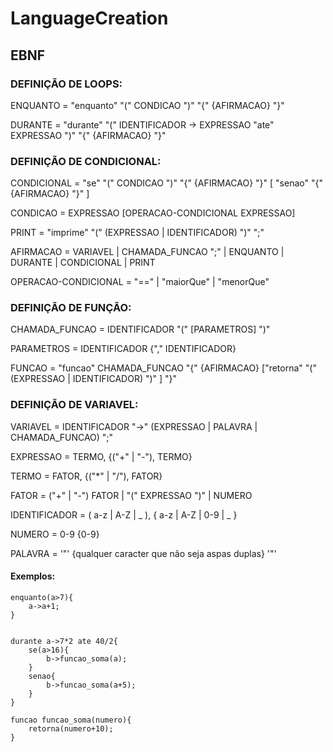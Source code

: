 # LanguageCreation

## EBNF

### DEFINIÇÃO DE LOOPS:

ENQUANTO = "enquanto" "(" CONDICAO ")" "{" {AFIRMACAO} "}"

DURANTE = "durante" "(" IDENTIFICADOR -> EXPRESSAO "ate" EXPRESSAO ")" "{" {AFIRMACAO} "}"

### DEFINIÇÃO DE CONDICIONAL:

CONDICIONAL = "se" "(" CONDICAO ")" "{" {AFIRMACAO} "}" [ "senao" "{" {AFIRMACAO} "}" ]

CONDICAO = EXPRESSAO [OPERACAO-CONDICIONAL EXPRESSAO]

PRINT = "imprime" "(" (EXPRESSAO | IDENTIFICADOR) ")" ";"

AFIRMACAO = VARIAVEL | CHAMADA_FUNCAO ";" | ENQUANTO | DURANTE | CONDICIONAL | PRINT

OPERACAO-CONDICIONAL = "==" | "maiorQue" | "menorQue"

### DEFINIÇÃO DE FUNÇÃO:

CHAMADA_FUNCAO = IDENTIFICADOR "(" [PARAMETROS] ")"

PARAMETROS = IDENTIFICADOR {"," IDENTIFICADOR}

FUNCAO = "funcao" CHAMADA_FUNCAO "{" {AFIRMACAO} ["retorna" "(" (EXPRESSAO | IDENTIFICADOR) ")" ] "}"

### DEFINIÇÃO DE VARIAVEL:

VARIAVEL = IDENTIFICADOR "->" (EXPRESSAO | PALAVRA | CHAMADA_FUNCAO) ";"

EXPRESSAO = TERMO, {("+" | "-"), TERMO}

TERMO = FATOR, {("*" | "/"), FATOR}

FATOR = ("+" | "-") FATOR | "(" EXPRESSAO ")" | NUMERO

IDENTIFICADOR = ( a-z | A-Z | _ ), { a-z | A-Z | 0-9 | _ }

NUMERO = 0-9 {0-9}

PALAVRA = '"' {qualquer caracter que não seja aspas duplas} '"'

#### Exemplos:

    enquanto(a>7){
        a->a+1;
    }
    
    
    durante a->7*2 ate 40/2{
        se(a>16){
            b->funcao_soma(a);
        }
        senao{
            b->funcao_soma(a+5);
        }
    }

    funcao funcao_soma(numero){
        retorna(numero+10);
    }
